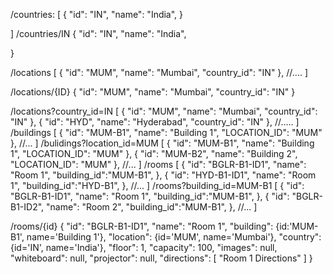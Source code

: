 /countries:
[
    {
        "id": "IN",
        "name": "India",
    }

]
/countries/IN
{
        "id": "IN",
        "name": "India",
		
}

/locations
[
    {
        "id": "MUM",
        "name": "Mumbai",
		"country_id": "IN"
    },
//....
]

/locations/{ID}
{
        "id": "MUM",
        "name": "Mumbai",
		"country_id": "IN"
    }

/locations?country_id=IN
[
{
        "id": "MUM",
        "name": "Mumbai",
		"country_id": "IN"
    },
	{
        "id": "HYD",
        "name": "Hyderabad",
		"country_id": "IN"
    },
	//.....
]
/buildings
[
    {
        "id": "MUM-B1",
        "name": "Building 1",
        "LOCATION_ID": "MUM"
    },
	//...
]
/bulidings?location_id=MUM
[
    {
        "id": "MUM-B1",
        "name": "Building 1",
        "LOCATION_ID": "MUM"
    },
	    {
        "id": "MUM-B2",
        "name": "Building 2",
        "LOCATION_ID": "MUM"
    },
	//...
]
/rooms
[
    {
        "id": "BGLR-B1-ID1",
        "name": "Room 1",
        "building_id":"MUM-B1",
    },
	    {
        "id": "HYD-B1-ID1",
        "name": "Room 1",
        "building_id":"HYD-B1",
    },
	//...
]
/rooms?building_id=MUM-B1
[
    {
        "id": "BGLR-B1-ID1",
        "name": "Room 1",
        "building_id":"MUM-B1",
    },
	    {
        "id": "BGLR-B1-ID2",
        "name": "Room 2",
        "building_id":"MUM-B1",
    },
	//...
]

/rooms/{id}
{
    "id": "BGLR-B1-ID1",
    "name": "Room 1",
    "building": {id:'MUM-B1', name='Building 1'},
	"location": {id='MUM', name='Mumbai'},
	"country":{id='IN', name='India'},
    "floor": 1,
    "capacity": 100,
    "images": null,
    "whiteboard": null,
    "projector": null,
    "directions": [
        "Room 1 Directions"
    ]
}

